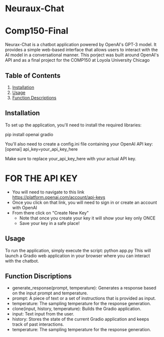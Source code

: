 # Neuraux-Chat
# Comp150-Final
 Neurax-Chat is a chatbot application powered by OpenAI's GPT-3 model. It provides a simple web-based interface that allows users to interact with the AI model in a conversational manner. This porject was built around OpenAI's API and as a final project for the COMP150 at Loyola University Chicago

## Table of Contents

1. [Installation](#installation)
2. [Usage](#usage)
3. [Function Descriptions](#function-descriptions)

## Installation

To set up the application, you'll need to install the required libraries:

pip install openai gradio

You'll also need to create a config.ini file containing your OpenAI API key:
    [openai]
    api_key=your_api_key_here

Make sure to replace your_api_key_here with your actual API key.

# FOR THE API KEY
- You will need to navigate to this link https://platform.openai.com/account/api-keys
- Once you click on that link, you will need to sign in or create an account with OpenAI
- From there click on "Create New Key" 
  - Note that once you create your key it will show your key only ONCE
  - Save your key in a safe place!

## Usage
To run the application, simply execute the script:
python app.py
This will launch a Gradio web application in your browser where you can interact with the chatbot.

## Function Discriptions
- generate_response(prompt, temperature): Generates a response based on the input prompt and temperature.
- prompt: A piece of text or a set of instructions that is provided as input.
- temperature: The sampling temperature for the response generation.
- clone(input, history, temperature): Builds the Gradio application.
- input: Text input from the user.
- history: Stores the state of the current Gradio application and keeps track of past interactions.
- temperature: The sampling temperature for the response generation.
